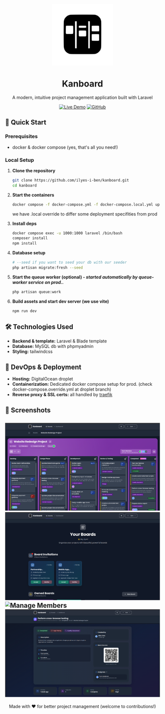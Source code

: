 <div align="center">
  <img src="public/images/logo.svg" width="200" alt="Kanboard Logo">
  
  # Kanboard
  
  A modern, intuitive project management application built with Laravel
  
  [![Live Demo](https://img.shields.io/badge/Live-Demo-brightgreen?style=for-the-badge)](https://app.kanboard.info)
  [![GitHub](https://img.shields.io/github/license/ilyes-i-ben/kanboard?style=for-the-badge)](https://github.com/ilyes-i-ben/kanboard)
</div>

## 🚀 Quick Start

### Prerequisites
- docker & docker compose (yes, that's all you need!)

### Local Setup

1. **Clone the repository**
   ```bash
   git clone https://github.com/ilyes-i-ben/kanboard.git
   cd kanboard
   ```

2. **Start the containers**
   ```bash
   docker compose -f docker-compose.yml -f docker-compose.local.yml up -d
   ```
   we have .local override to differ some deployment specifities from prod

3. **Install deps**
   ```bash
   docker compose exec -u 1000:1000 laravel /bin/bash
   composer install
   npm install
   ```

4. **Database setup**
   ```bash
   # --seed if you want to seed your db with our seeder
   php artisan migrate:fresh --seed
   ```

5. **Start the queue worker (optional) - *started automatically by queue-worker service on prod..***
   ```bash
   php artisan queue:work
   ```

6. **Build assets and start dev server (we use vite)**
   ```bash
   npm run dev 
   ```

## 🛠 Technologies Used

- **Backend & template:** Laravel & Blade template
- **Database:** MySQL db with phpmyadmin 
- **Styling:** tailwindcss

## 🚀 DevOps & Deployment

- **Hosting:** DigitalOcean droplet
- **Containerization:** Dedicated docker compose setup for prod. (check docker-compose.override.yml at droplet branch)
- **Reverse proxy & SSL certs:** all handled by [traefik](https://github.com/traefik/traefik) 

## 📸 Screenshots
![Board View](board-view.png)
![Boards Index](boards-index.png)
![Manage Members](manage-memebers.png)
![Single Card View](single-card-view.png)
---

<div align="center">
  Made with ❤️ for better project management (welcome to contributions!)
</div>
